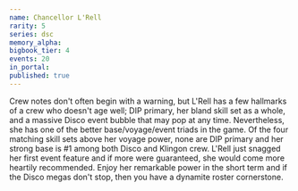 ```yaml
---
name: Chancellor L'Rell
rarity: 5
series: dsc
memory_alpha:
bigbook_tier: 4
events: 20
in_portal:
published: true
---
```


Crew notes don't often begin with a warning, but L'Rell has a few hallmarks of a crew who doesn't age well; DIP primary, her bland skill set as a whole, and a massive Disco event bubble that may pop at any time. Nevertheless, she has one of the better base/voyage/event triads in the game. Of the four matching skill sets above her voyage power, none are DIP primary and her strong base is #1 among both Disco and Klingon crew. L'Rell just snagged her first event feature and if more were guaranteed, she would come more heartily recommended. Enjoy her remarkable power in the short term and if the Disco megas don't stop, then you have a dynamite roster cornerstone.
